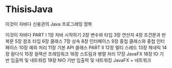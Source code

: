 # ThisisJava
이것이 자바다 신용귄의 Java 프로그래밍 정복


이것이 자바다
PART I
1장 자바 시작하기
2장 변수와 타입
3장 연산자
4장 조건문과 반복문
5장 참조 타입
6장 클래스
7장 상속
8장 인터페이스
9장 중첩 클래스와 중첩 인터페이스
10장 예외 처리
11장 기본 API 클래스
PART II
12장 멀티 스레드
13장 제네릭
14장 람다식
15장 컬렉션 프레임워크
16장 스트림과 병렬 처리
17장 JavaFX
18장 IO 기반 입출력 및 네트워킹
19장 NIO 기반 입출력 및 네트워킹
JavaFX + 네트워크

